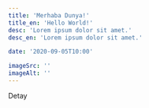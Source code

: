 ```yaml
---
title: 'Merhaba Dunya!'
title_en: 'Hello World!'
desc: 'Lorem ipsum dolor sit amet.'
desc_en: 'Lorem ipsum dolor sit amet.'

date: '2020-09-05T10:00'

imageSrc: ''
imageAlt: ''
---
```


Detay

